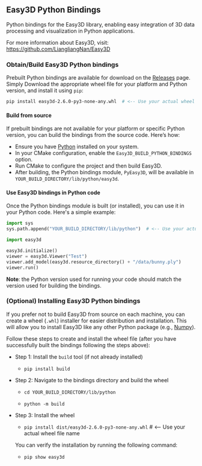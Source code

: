 ## Easy3D Python Bindings
Python bindings for the Easy3D library, enabling easy integration of 3D data processing and visualization in Python applications.

For more information about Easy3D, visit:
https://github.com/LiangliangNan/Easy3D

### Obtain/Build Easy3D Python bindings

Prebuilt Python bindings are available for download on the [Releases](https://github.com/LiangliangNan/Easy3D/releases) page. 
Simply Download the appropriate wheel file for your platform and Python version, and install it using `pip`:
```bash
pip install easy3d-2.6.0-py3-none-any.whl  # <-- Use your actual wheel file name
```

#### Build from source
If prebuilt bindings are not available for your platform or specific Python version, you can build the bindings from 
the source code. Here’s how:
- Ensure you have [Python](https://www.python.org/downloads/) installed on your system.
- In your CMake configuration, enable the `Easy3D_BUILD_PYTHON_BINDINGS` option.
- Run CMake to configure the project and then build Easy3D. 
- After building, the Python bindings module, `PyEasy3D`, will be available in `YOUR_BUILD_DIRECTORY/lib/python/easy3d`.

#### Use Easy3D bindings in Python code

Once the Python bindings module is built (or installed), you can use it in your Python code. Here's a simple example:

``` python
import sys
sys.path.append("YOUR_BUILD_DIRECTORY/lib/python")  # <-- Use your actual build path. Not required if the wheel is installed

import easy3d

easy3d.initialize()
viewer = easy3d.Viewer("Test")
viewer.add_model(easy3d.resource_directory() + "/data/bunny.ply")
viewer.run()
```

**Note**: the Python version used for running your code should match the version used for building the bindings.

### (Optional) Installing Easy3D Python bindings

If you prefer not to build Easy3D from source on each machine, you can create a wheel (`.whl`) installer for easier
distribution and installation. This will allow you to install Easy3D like any other Python package (e.g., [Numpy](https://numpy.org/)).

Follow these steps to create and install the wheel file (after you have successfully built the bindings following the steps above):

- Step 1: Install the `build` tool (if not already installed)

  - `pip install build`

- Step 2: Navigate to the bindings directory and build the wheel

  - `cd YOUR_BUILD_DIRECTORY/lib/python`

  - `python -m build`

- Step 3: Install the wheel

  - `pip install dist/easy3d-2.6.0-py3-none-any.whl` # <-- Use your actual wheel file name

  You can verify the installation by running the following command:

  - `pip show easy3d`
